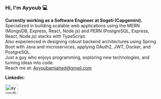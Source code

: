 <h3>Hi, I'm Ayyoub 💻</h3>

<b>Currently working as a Software Engineer at Sogeti (Capgemini).</b>  
Specialized in building scalable web applications using the MERN (MongoDB, Express, React, Node.js) and PERN (PostgreSQL, Express, React, Node.js) stacks with TypeScript.  
Also experienced in designing robust backend architectures using Spring Boot with Java and microservices, applying OAuth2, JWT, Docker, and PostgreSQL.  
Just a guy who enjoys programming, exploring new technologies, and turning ideas into code.  
Reach me at: Ayyoubamjahed@gmail.com

**Linkedin:**  
<p align="left">
<a href="https://linkedin.com/in/ayyoub-amjahed-abed" target="blank"><img align="center" src="https://raw.githubusercontent.com/rahuldkjain/github-profile-readme-generator/master/src/images/icons/Social/linked-in-alt.svg" alt="ayyoub amjahed abed" height="30" width="40" /></a>
</p>
